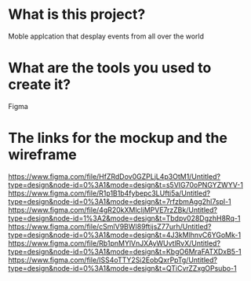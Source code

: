 # What is this project? 

Moble applcation that desplay events from all over the world

# What are the tools you used to create it? 

Figma

# The links for the mockup and the wireframe 


https://www.figma.com/file/HfZRdDov0GZPLjL4p3OtM1/Untitled?type=design&node-id=0%3A1&mode=design&t=s5VIG70oPNGYZWYV-1
https://www.figma.com/file/R1p1B1b4fybepc3LUfti5a/Untitled?type=design&node-id=0%3A1&mode=design&t=7rfzbmAgg2hl7spl-1
https://www.figma.com/file/4gR20kXMlcljMPVE7rzZBk/Untitled?type=design&node-id=1%3A2&mode=design&t=Tbdpv028DgzhH8Rq-1
https://www.figma.com/file/cSmlV9BWI89ftijsZ77urh/Untitled?type=design&node-id=0%3A1&mode=design&t=4J3kMlhnvC6YGoMk-1
https://www.figma.com/file/Rb1pnMYlVnJXAyWUvtlRvX/Untitled?type=design&node-id=0%3A1&mode=design&t=KbgO6MraFATXDxB5-1
https://www.figma.com/file/ISS4oTTY2Si2EobQxrPpTg/Untitled?type=design&node-id=0%3A1&mode=design&t=QTiCvrZZxgOPsubo-1
